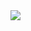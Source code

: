 <img src="https://img.shields.io/badge/JavaScript-F7DF1E?style=for-the-badge&logo=JavaScript&logoColor=yellow&labelColor=lightgrey">
